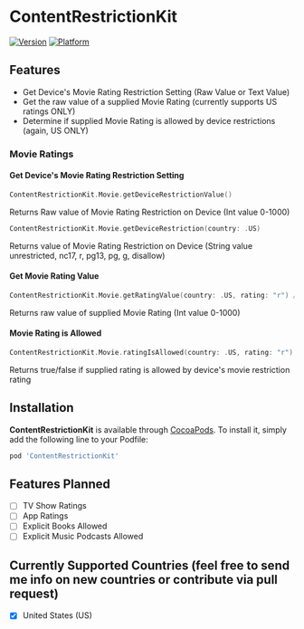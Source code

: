 # ContentRestrictionKit

[![Version](https://img.shields.io/cocoapods/v/ContentRestrictionKit.svg?style=flat)](https://cocoapods.org/pods/ContentRestrictionKit)
[![Platform](https://img.shields.io/cocoapods/p/ContentRestrictionKit.svg?style=flat)](https://cocoapods.org/pods/ContentRestrictionKit)

## Features
-   Get Device's Movie Rating Restriction Setting (Raw Value or Text Value)
-   Get the raw value of a supplied Movie Rating (currently supports US ratings ONLY)
-   Determine if supplied Movie Rating is allowed by device restrictions (again, US ONLY)

### Movie Ratings

#### Get Device's Movie Rating Restriction Setting

```swift
ContentRestrictionKit.Movie.getDeviceRestrictionValue()
```
Returns Raw value of Movie Rating Restriction on Device (Int value 0-1000)

```swift
ContentRestrictionKit.Movie.getDeviceRestriction(country: .US)
```
Returns value of Movie Rating Restriction on Device (String value unrestricted, nc17, r, pg13, pg, g, disallow)

#### Get Movie Rating Value

```swift
ContentRestrictionKit.Movie.getRatingValue(country: .US, rating: "r") // 400
```
Returns raw value of supplied Movie Rating (Int value 0-1000)

#### Movie Rating is Allowed

```swift
ContentRestrictionKit.Movie.ratingIsAllowed(country: .US, rating: "r") // returns Bool
```
Returns true/false if supplied rating is allowed by device's movie restriction rating

## Installation

**ContentRestrictionKit** is available through [CocoaPods](http://cocoapods.org). To install
it, simply add the following line to your Podfile:

```ruby
pod 'ContentRestrictionKit'
```

## Features Planned

-   [ ] TV Show Ratings
-   [ ] App Ratings
-   [ ] Explicit Books Allowed
-   [ ] Explicit Music Podcasts Allowed

## Currently Supported Countries (feel free to send me info on new countries or contribute via pull request)

-   [X] United States (US)